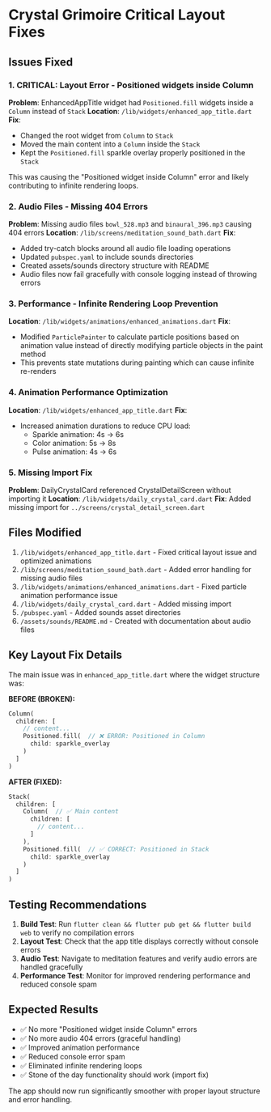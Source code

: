 # Crystal Grimoire Critical Layout Fixes

## Issues Fixed

### 1. **CRITICAL: Layout Error - Positioned widgets inside Column**
**Problem**: EnhancedAppTitle widget had `Positioned.fill` widgets inside a `Column` instead of `Stack`
**Location**: `/lib/widgets/enhanced_app_title.dart`
**Fix**: 
- Changed the root widget from `Column` to `Stack`
- Moved the main content into a `Column` inside the `Stack`
- Kept the `Positioned.fill` sparkle overlay properly positioned in the `Stack`

This was causing the "Positioned widget inside Column" error and likely contributing to infinite rendering loops.

### 2. **Audio Files - Missing 404 Errors**
**Problem**: Missing audio files `bowl_528.mp3` and `binaural_396.mp3` causing 404 errors
**Location**: `/lib/screens/meditation_sound_bath.dart`
**Fix**:
- Added try-catch blocks around all audio file loading operations
- Updated `pubspec.yaml` to include sounds directories
- Created assets/sounds directory structure with README
- Audio files now fail gracefully with console logging instead of throwing errors

### 3. **Performance - Infinite Rendering Loop Prevention**
**Location**: `/lib/widgets/animations/enhanced_animations.dart`
**Fix**:
- Modified `ParticlePainter` to calculate particle positions based on animation value instead of directly modifying particle objects in the paint method
- This prevents state mutations during painting which can cause infinite re-renders

### 4. **Animation Performance Optimization**
**Location**: `/lib/widgets/enhanced_app_title.dart`
**Fix**:
- Increased animation durations to reduce CPU load:
  - Sparkle animation: 4s → 6s
  - Color animation: 5s → 8s  
  - Pulse animation: 4s → 6s

### 5. **Missing Import Fix**
**Problem**: DailyCrystalCard referenced CrystalDetailScreen without importing it
**Location**: `/lib/widgets/daily_crystal_card.dart`
**Fix**: Added missing import for `../screens/crystal_detail_screen.dart`

## Files Modified

1. `/lib/widgets/enhanced_app_title.dart` - Fixed critical layout issue and optimized animations
2. `/lib/screens/meditation_sound_bath.dart` - Added error handling for missing audio files  
3. `/lib/widgets/animations/enhanced_animations.dart` - Fixed particle animation performance issue
4. `/lib/widgets/daily_crystal_card.dart` - Added missing import
5. `/pubspec.yaml` - Added sounds asset directories
6. `/assets/sounds/README.md` - Created with documentation about audio files

## Key Layout Fix Details

The main issue was in `enhanced_app_title.dart` where the widget structure was:

**BEFORE (BROKEN):**
```dart
Column(
  children: [
    // content...
    Positioned.fill(  // ❌ ERROR: Positioned in Column
      child: sparkle_overlay
    )
  ]
)
```

**AFTER (FIXED):**
```dart
Stack(
  children: [
    Column(  // ✅ Main content
      children: [
        // content...
      ]
    ),
    Positioned.fill(  // ✅ CORRECT: Positioned in Stack
      child: sparkle_overlay
    )
  ]
)
```

## Testing Recommendations

1. **Build Test**: Run `flutter clean && flutter pub get && flutter build web` to verify no compilation errors
2. **Layout Test**: Check that the app title displays correctly without console errors
3. **Audio Test**: Navigate to meditation features and verify audio errors are handled gracefully
4. **Performance Test**: Monitor for improved rendering performance and reduced console spam

## Expected Results

- ✅ No more "Positioned widget inside Column" errors
- ✅ No more audio 404 errors (graceful handling)
- ✅ Improved animation performance
- ✅ Reduced console error spam
- ✅ Eliminated infinite rendering loops
- ✅ Stone of the day functionality should work (import fix)

The app should now run significantly smoother with proper layout structure and error handling.